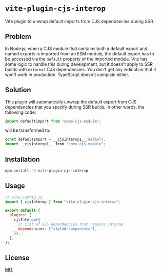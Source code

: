# `vite-plugin-cjs-interop`

Vite plugin to unwrap default imports from CJS dependencies during SSR.

## Problem

In Node.js, when a CJS module that contains both a default export and named exports is imported from an ESM module, the default export has to be accessed via the `default` property of the imported module. Vite has some logic to handle this during development, but it doesn't apply to SSR builds with `external` CJS dependencies. You don't get any indication that it won't work in production. TypeScript doesn't complain either.

## Solution

This plugin will automatically unwrap the default export from CJS dependencies that you specify during SSR builds. In other words, the following code:

```js
import defaultImport from "some-cjs-module";
```

will be transformed to:

```js
const defaultImport = __cjsInterop1__.default;
import __cjsInterop1__ from "some-cjs-module";
```

## Installation

```sh
npm install -D vite-plugin-cjs-interop
```

## Usage

```js
// vite.config.js
import { cjsInterop } from "vite-plugin-cjs-interop";

export default {
  plugins: [
    cjsInterop({
      // List of CJS dependencies that require interop
      dependencies: ["styled-components"],
    }),
  ],
};
```

## License

[MIT](LICENSE)
